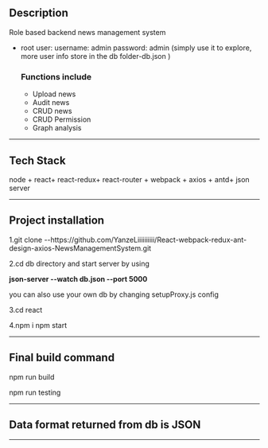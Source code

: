 <h2>Description</h2>
<p>Role based backend news management system</p>
<ul>
 <li>root user: username: admin  password: admin (simply use it to explore, more user info store in the db folder-db.json )</li>
   <h3>Functions include</h3>
  <ul>
    <li>
     Upload news
  </li>
      <li>
     Audit news
  </li>
      <li>
     CRUD news
  </li>
      <li>
    CRUD  Permission
  </li>
    <li>
    Graph analysis
  </li>
   </li>
   
  </ul>
</ul>
<hr>
<h2>Tech Stack</h2>
<p>node + react+ react-redux+ react-router + webpack + axios + antd+ json server</p>
<hr>
<h2>Project installation</h2>
<p>1.git clone --https://github.com/YanzeLiiiiiiiiii/React-webpack-redux-ant-design-axios-NewsManagementSystem.git </p>
<p>2.cd db directory and start server by using <p><b> json-server --watch db.json --port 5000 </b></p> you can also use your own db by changing setupProxy.js config </p>

 
<p>3.cd react </p>
<p>4.npm i  npm start</p>
<hr>
<h2>Final build command </h2>
<p>npm run build </p>
<p>npm run testing</p>
<hr>
<h2>Data format returned from db is JSON </h2>
<hr>
